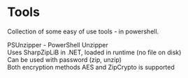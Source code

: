 # Tools
Collection of some easy of use tools - in powershell.


PSUnzipper - PowerShell Unzipper  
Uses SharpZipLiB in .NET, loaded in runtime (no file on disk)  
Can be used with password (zip, unzip)  
Both encryption methods AES and ZipCrypto is supported  
